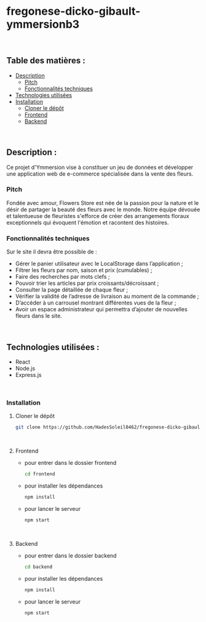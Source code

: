 # fregonese-dicko-gibault-ymmersionb3

<br>

## Table des matières : 

- [Description](#Description)
     - [Pitch](#Pitch)
     - [Fonctionnalités techniques](#Fonctionnalités-techniques)
- [Technologies utilisées](#technologies-utilisées)
- [Installation](#installation)
     - [Cloner le dépôt](#Cloner-le-dépôt)
     - [Frontend](#Frontend)
     - [Backend](#Backend)

<br>

## Description : 
Ce projet d'Ymmersion vise à constituer un jeu de données et développer une application web de e-commerce spécialisée dans la vente des fleurs. 
### Pitch 
Fondée avec amour, Flowers Store est née de la passion pour la nature et le désir de partager la beauté des fleurs avec le monde. Notre équipe dévouée et talentueuse de fleuristes s'efforce de créer des arrangements floraux exceptionnels qui évoquent l'émotion et racontent des histoires.
### Fonctionnalités techniques 
Sur le site il devra être possible de : 
- Gérer le panier utilisateur avec le LocalStorage dans l’application ; 
- Filtrer les fleurs par nom, saison et prix (cumulables) ; 
- Faire des recherches par mots clefs ; 
- Pouvoir trier les articles par prix croissants/décroissant ; 
- Consulter la page détaillée de chaque fleur ;
- Vérifier la validité de l’adresse de livraison au moment de la commande ; 
- D’accéder à un carrousel montrant différentes vues de la fleur ; 
- Avoir un espace administrateur qui permettra d’ajouter de nouvelles fleurs dans le site.

<br>

## Technologies utilisées : 

- React
- Node.js
- Express.js

<br>

### Installation

1. Cloner le dépôt 
   ```bash
   git clone https://github.com/HadesSoleil0462/fregonese-dicko-gibault-ymmersionb3.git

<br>

2. Frontend 

    - pour entrer dans le dossier frontend
      ```bash 
      cd frontend 

    - pour installer les dépendances
      ```bash
      npm install 

    - pour lancer le serveur
      ```bash 
      npm start

<br>

3. Backend 

    - pour entrer dans le dossier backend
      ```bash 
      cd backend 

    - pour installer les dépendances
      ```bash
      npm install 

    - pour lancer le serveur
      ```bash 
      npm start 
